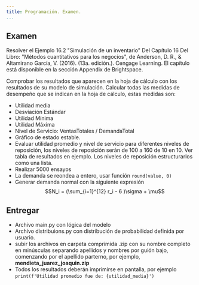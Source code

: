 ```yaml
---
title: Programación. Examen.
...
```


## Examen
Resolver el Ejemplo 16.2 "Simulación de un inventario" Del Capítulo 16 Del Libro: "Métodos cuantitativos para los negocios", de Anderson, D. R., & Altamirano García, V. (2016).  (13a. edición.). Cengage Learning. El capítulo está disponible en la sección Appendix de Brightspace.

Comprobar los resultados que aparecen en la hoja de cálculo con los resultados de su modelo de simulación. Calcular todas las medidas de desempeño que se indican en la hoja de cálculo, estas medidas son:

- Utilidad media
- Desviación Estándar
- Utilidad Mínima
- Utilidad Máxima
- Nivel de Servicio: VentasTotales / DemandaTotal 
- Gráfico de estado estable.
- Evaluar utilidad promedio y nivel de servicio para diferentes niveles de reposición, los niveles de reposición serán de 100 a 160 de 10 en 10. Ver tabla de resultados en ejemplo. Los niveles de reposición estructurarlos como una lista.
- Realizar 5000 ensayos
- La demanda se reondea a entero, usar función `round(value, 0)`
- Generar demanda normal con la siguiente expresión $$N_i = (\sum_{i=1}^{12} r_i - 6 )\sigma + \mu$$



## Entregar
- Archivo main.py con lógica del modelo
- Archivo distribuions.py con distribución de probabilidad definida por usuario.
- subir los archivos en carpeta comprimida .zip con su nombre completo en minúsculas separando apellidos y nombres por guión bajo, comenzando por el apellido parterno, por ejemplo, **mendieta_juarez_joaquin.zip**
- Todos los resultados deberán imprimirse en pantalla, por ejemplo `print(f'Utilidad promedio fue de: {utilidad_media}')`